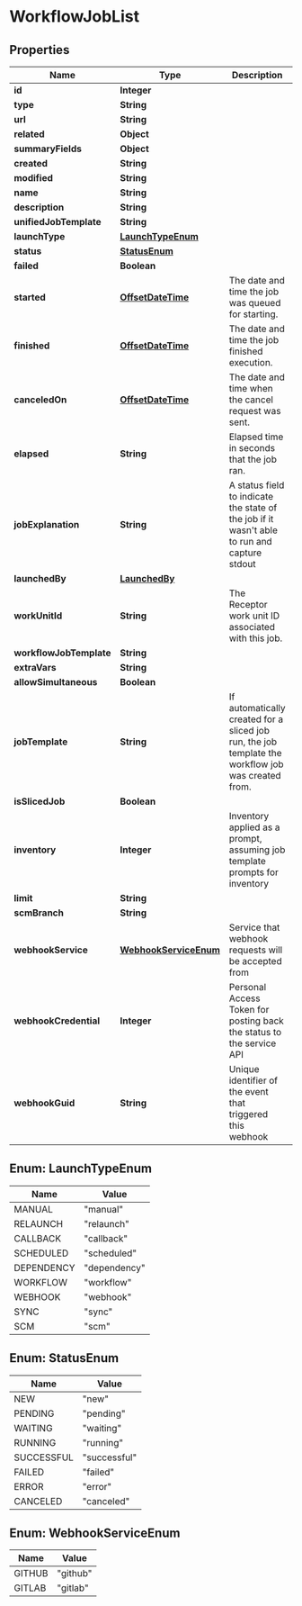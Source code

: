 # WorkflowJobList

## Properties
Name | Type | Description | Notes
------------ | ------------- | ------------- | -------------
**id** | **Integer** |  |  [optional]
**type** | **String** |  |  [optional]
**url** | **String** |  |  [optional]
**related** | **Object** |  |  [optional]
**summaryFields** | **Object** |  |  [optional]
**created** | **String** |  |  [optional]
**modified** | **String** |  |  [optional]
**name** | **String** |  | 
**description** | **String** |  |  [optional]
**unifiedJobTemplate** | **String** |  |  [optional]
**launchType** | [**LaunchTypeEnum**](#LaunchTypeEnum) |  |  [optional]
**status** | [**StatusEnum**](#StatusEnum) |  |  [optional]
**failed** | **Boolean** |  |  [optional]
**started** | [**OffsetDateTime**](OffsetDateTime.md) | The date and time the job was queued for starting. |  [optional]
**finished** | [**OffsetDateTime**](OffsetDateTime.md) | The date and time the job finished execution. |  [optional]
**canceledOn** | [**OffsetDateTime**](OffsetDateTime.md) | The date and time when the cancel request was sent. |  [optional]
**elapsed** | **String** | Elapsed time in seconds that the job ran. |  [optional]
**jobExplanation** | **String** | A status field to indicate the state of the job if it wasn&#x27;t able to run and capture stdout |  [optional]
**launchedBy** | [**LaunchedBy**](LaunchedBy.md) |  |  [optional]
**workUnitId** | **String** | The Receptor work unit ID associated with this job. |  [optional]
**workflowJobTemplate** | **String** |  |  [optional]
**extraVars** | **String** |  |  [optional]
**allowSimultaneous** | **Boolean** |  |  [optional]
**jobTemplate** | **String** | If automatically created for a sliced job run, the job template the workflow job was created from. |  [optional]
**isSlicedJob** | **Boolean** |  |  [optional]
**inventory** | **Integer** | Inventory applied as a prompt, assuming job template prompts for inventory |  [optional]
**limit** | **String** |  |  [optional]
**scmBranch** | **String** |  |  [optional]
**webhookService** | [**WebhookServiceEnum**](#WebhookServiceEnum) | Service that webhook requests will be accepted from |  [optional]
**webhookCredential** | **Integer** | Personal Access Token for posting back the status to the service API |  [optional]
**webhookGuid** | **String** | Unique identifier of the event that triggered this webhook |  [optional]

<a name="LaunchTypeEnum"></a>
## Enum: LaunchTypeEnum
Name | Value
---- | -----
MANUAL | &quot;manual&quot;
RELAUNCH | &quot;relaunch&quot;
CALLBACK | &quot;callback&quot;
SCHEDULED | &quot;scheduled&quot;
DEPENDENCY | &quot;dependency&quot;
WORKFLOW | &quot;workflow&quot;
WEBHOOK | &quot;webhook&quot;
SYNC | &quot;sync&quot;
SCM | &quot;scm&quot;

<a name="StatusEnum"></a>
## Enum: StatusEnum
Name | Value
---- | -----
NEW | &quot;new&quot;
PENDING | &quot;pending&quot;
WAITING | &quot;waiting&quot;
RUNNING | &quot;running&quot;
SUCCESSFUL | &quot;successful&quot;
FAILED | &quot;failed&quot;
ERROR | &quot;error&quot;
CANCELED | &quot;canceled&quot;

<a name="WebhookServiceEnum"></a>
## Enum: WebhookServiceEnum
Name | Value
---- | -----
GITHUB | &quot;github&quot;
GITLAB | &quot;gitlab&quot;
